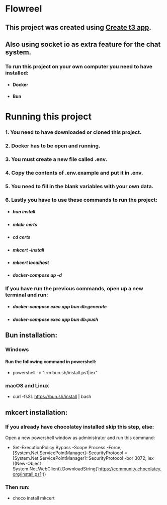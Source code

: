 # Flowreel
## This project was created using [Create t3 app](https://create.t3.gg/).

## Also using socket io as extra feature for the chat system.

### To run this project on your own computer you need to have installed:
- #### Docker
- #### Bun

# Running this project
### 1. You need to have downloaded or cloned this project.
### 2. Docker has to be open and running.
### 3. You must create a new file called .env.
### 4. Copy the contents of .env.example and put it in .env.
### 5. You need to fill in the blank variables with your own data.
### 6. Lastly you have to use these commands to run the project:
- ##### bun install
- ##### mkdir certs
- ##### cd certs
- ##### mkcert -install
- ##### mkcert localhost
- ##### docker-compose up -d
### If you have run the previous commands, open up a new terminal and run:
- ##### docker-compose exec app bun db:generate
- ##### docker-compose exec app bun db:push

## Bun installation:

### Windows
#### Run the following command in powershell:

- powershell -c "irm bun.sh/install.ps1|iex"

### macOS and Linux
- curl -fsSL https://bun.sh/install | bash

## mkcert installation:
### If you already have chocolatey installed skip this step, else:
Open a new powershell window as administrator and run this command:

- Set-ExecutionPolicy Bypass -Scope Process -Force; [System.Net.ServicePointManager]::SecurityProtocol = [System.Net.ServicePointManager]::SecurityProtocol -bor 3072; iex ((New-Object System.Net.WebClient).DownloadString('https://community.chocolatey.org/install.ps1'))

### Then run:

- choco install mkcert